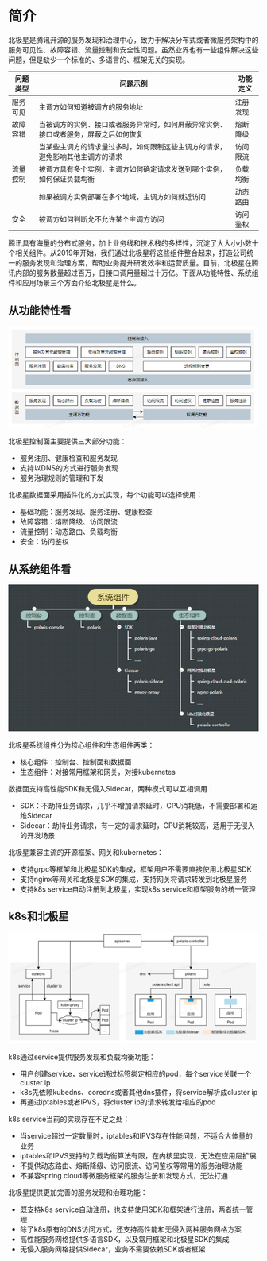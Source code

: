 # 简介

北极星是腾讯开源的服务发现和治理中心，致力于解决分布式或者微服务架构中的服务可见性、故障容错、流量控制和安全性问题。虽然业界也有一些组件解决这些问题，但是缺少一个标准的、多语言的、框架无关的实现。

|问题类型|问题示例|功能定义|
| - | - | - |
|服务可见|主调方如何知道被调方的服务地址|注册发现|
|故障容错|当被调方的实例、接口或者服务异常时，如何屏蔽异常实例、接口或者服务，屏蔽之后如何恢复|熔断降级|
||当某些主调方的请求量过多时，如何限制这些主调方的请求，避免影响其他主调方的请求|访问限流|
|流量控制|被调方具有多个实例，主调方如何确定请求发送到哪个实例，如何保证负载均衡|负载均衡|
||如果被调方实例部署在多个地域，主调方如何就近访问|动态路由|
|安全|被调方如何判断允不允许某个主调方访问|访问鉴权|

腾讯具有海量的分布式服务，加上业务线和技术栈的多样性，沉淀了大大小小数十个相关组件。从2019年开始，我们通过北极星将这些组件整合起来，打造公司统一的服务发现和治理方案，帮助业务提升研发效率和运营质量。目前，北极星在腾讯内部的服务数量超过百万，日接口调用量超过十万亿。下面从功能特性、系统组件和应用场景三个方面介绍北极星是什么。

## 从功能特性看

![功能特性](简介-功能特性图.png)

北极星控制面主要提供三大部分功能：
* 服务注册、健康检查和服务发现
* 支持以DNS的方式进行服务发现
* 服务治理规则的管理和下发

北极星数据面采用插件化的方式实现，每个功能可以选择使用：
* 基础功能：服务发现、服务注册、健康检查
* 故障容错：熔断降级、访问限流
* 流量控制：动态路由、负载均衡
* 安全：访问鉴权

## 从系统组件看

![系统组件](简介-系统组件.png)

北极星系统组件分为核心组件和生态组件两类：
* 核心组件：控制台、控制面和数据面
* 生态组件：对接常用框架和网关，对接kubernetes

数据面支持高性能SDK和无侵入Sidecar，两种模式可以互相调用：
* SDK：不劫持业务请求，几乎不增加请求延时，CPU消耗低，不需要部署和运维Sidecar
* Sidecar：劫持业务请求，有一定的请求延时，CPU消耗较高，适用于无侵入的开发场景

北极星兼容主流的开源框架、网关和kubernetes：
* 支持grpc等框架和北极星SDK的集成，框架用户不需要直接使用北极星SDK
* 支持nginx等网关和北极星SDK的集成，支持网关将请求转发到北极星服务
* 支持k8s service自动注册到北极星，实现k8s service和框架服务的统一管理

## k8s和北极星

![k8s和服务网格](简介-应用场景-k8s和服务网格图.png)

k8s通过service提供服务发现和负载均衡功能：
* 用户创建service，service通过标签绑定相应的pod，每个service关联一个cluster ip
* k8s先依赖kubedns、coredns或者其他dns插件，将service解析成cluster ip
* 再通过iptables或者IPVS，将cluster ip的请求转发给相应的pod

k8s service当前的实现存在不足之处：
* 当service超过一定数量时，iptables和IPVS存在性能问题，不适合大体量的业务
* iptables和IPVS支持的负载均衡算法有限，在内核里实现，无法在应用层扩展
* 不提供动态路由、熔断降级、访问限流、访问鉴权等常用的服务治理功能
* 不兼容spring cloud等微服务框架的服务注册和发现方式，无法打通

北极星提供更加完善的服务发现和治理功能：
* 既支持k8s service自动注册，也支持使用SDK和框架进行注册，两者统一管理
* 除了k8s原有的DNS访问方式，还支持高性能和无侵入两种服务网格方案
* 高性能服务网格提供多语言SDK，以及常用框架和北极星SDK的集成
* 无侵入服务网格提供Sidecar，业务不需要依赖SDK或者框架
